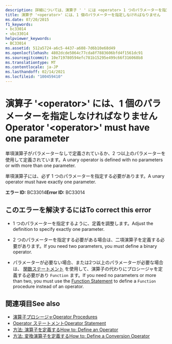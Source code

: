 ```yaml
---
description: 詳細については、演算子 ' ' には <operator> 1 つのパラメーターを指定しなければなりません。
title: 演算子 '<operator>' には、1 個のパラメーターを指定しなければなりません
ms.date: 07/20/2015
f1_keywords:
- bc33014
- vbc33014
helpviewer_keywords:
- BC33014
ms.assetid: 512a5724-a6c5-4437-a608-7d6b10e68d49
ms.openlocfilehash: 4802dcde5064c77cda8f7883606bfd4f1561dc91
ms.sourcegitcommit: 10e719780594efc781b15295e499c66f316068b8
ms.translationtype: MT
ms.contentlocale: ja-JP
ms.lasthandoff: 02/14/2021
ms.locfileid: "100459410"
---
```

# <a name="operator-operator-must-have-one-parameter"></a><span data-ttu-id="bc623-103">演算子 '\<operator>' には、1 個のパラメーターを指定しなければなりません</span><span class="sxs-lookup"><span data-stu-id="bc623-103">Operator '\<operator>' must have one parameter</span></span>

<span data-ttu-id="bc623-104">単項演算子がパラメーターなしで定義されているか、2 つ以上のパラメーターを使用して定義されています。</span><span class="sxs-lookup"><span data-stu-id="bc623-104">A unary operator is defined with no parameters or with more than one parameter.</span></span>  
  
 <span data-ttu-id="bc623-105">単項演算子には、必ず 1 つのパラメーターを指定する必要があります。</span><span class="sxs-lookup"><span data-stu-id="bc623-105">A unary operator must have exactly one parameter.</span></span>  
  
 <span data-ttu-id="bc623-106">**エラー ID:** BC33014</span><span class="sxs-lookup"><span data-stu-id="bc623-106">**Error ID:** BC33014</span></span>  
  
## <a name="to-correct-this-error"></a><span data-ttu-id="bc623-107">このエラーを解決するには</span><span class="sxs-lookup"><span data-stu-id="bc623-107">To correct this error</span></span>  
  
- <span data-ttu-id="bc623-108">1 つのパラメーターを指定するように、定義を調整します。</span><span class="sxs-lookup"><span data-stu-id="bc623-108">Adjust the definition to specify exactly one parameter.</span></span>  
  
- <span data-ttu-id="bc623-109">2 つのパラメーターを指定する必要がある場合は、二項演算子を定義する必要があります。</span><span class="sxs-lookup"><span data-stu-id="bc623-109">If you need two parameters, you must define a binary operator.</span></span>  
  
- <span data-ttu-id="bc623-110">パラメーターが必要ない場合、または2つ以上のパラメーターが必要な場合は、 [関数ステートメント](../language-reference/statements/function-statement.md) を使用して、演算子の代わりにプロシージャを定義する必要があり `Function` ます。</span><span class="sxs-lookup"><span data-stu-id="bc623-110">If you need no parameters or more than two, you must use the [Function Statement](../language-reference/statements/function-statement.md) to define a `Function` procedure instead of an operator.</span></span>  
  
## <a name="see-also"></a><span data-ttu-id="bc623-111">関連項目</span><span class="sxs-lookup"><span data-stu-id="bc623-111">See also</span></span>

- [<span data-ttu-id="bc623-112">演算子プロシージャ</span><span class="sxs-lookup"><span data-stu-id="bc623-112">Operator Procedures</span></span>](../programming-guide/language-features/procedures/operator-procedures.md)
- [<span data-ttu-id="bc623-113">Operator ステートメント</span><span class="sxs-lookup"><span data-stu-id="bc623-113">Operator Statement</span></span>](../language-reference/statements/operator-statement.md)
- [<span data-ttu-id="bc623-114">方法: 演算子を定義する</span><span class="sxs-lookup"><span data-stu-id="bc623-114">How to: Define an Operator</span></span>](../programming-guide/language-features/procedures/how-to-define-an-operator.md)
- [<span data-ttu-id="bc623-115">方法: 変換演算子を定義する</span><span class="sxs-lookup"><span data-stu-id="bc623-115">How to: Define a Conversion Operator</span></span>](../programming-guide/language-features/procedures/how-to-define-a-conversion-operator.md)

